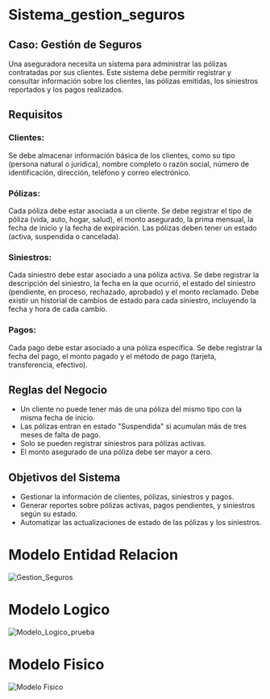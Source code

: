 # Sistema_gestion_seguros

## Caso: Gestión de Seguros

Una aseguradora necesita un sistema para administrar las pólizas contratadas por sus clientes. Este sistema debe permitir registrar y consultar información sobre los clientes, las pólizas emitidas, los siniestros reportados y los pagos realizados.

## Requisitos
### Clientes:
Se debe almacenar información básica de los clientes, como su tipo (persona natural o jurídica), nombre completo o razón social, número de identificación, dirección, teléfono y correo electrónico.

### Pólizas:
Cada póliza debe estar asociada a un cliente.
Se debe registrar el tipo de póliza (vida, auto, hogar, salud), el monto asegurado, la prima mensual, la fecha de inicio y la fecha de expiración.
Las pólizas deben tener un estado (activa, suspendida o cancelada).

### Siniestros:
Cada siniestro debe estar asociado a una póliza activa.
Se debe registrar la descripción del siniestro, la fecha en la que ocurrió, el estado del siniestro (pendiente, en proceso, rechazado, aprobado) y el monto reclamado.
Debe existir un historial de cambios de estado para cada siniestro, incluyendo la fecha y hora de cada cambio.

### Pagos:
Cada pago debe estar asociado a una póliza específica.
Se debe registrar la fecha del pago, el monto pagado y el método de pago (tarjeta, transferencia, efectivo).

## Reglas del Negocio <br>
-  Un cliente no puede tener más de una póliza del mismo tipo con la misma fecha de inicio.
-  Las pólizas entran en estado "Suspendida" si acumulan más de tres meses de falta de pago.
-  Solo se pueden registrar siniestros para pólizas activas.
-  El monto asegurado de una póliza debe ser mayor a cero.

## Objetivos del Sistema <br>
-  Gestionar la información de clientes, pólizas, siniestros y pagos.
-  Generar reportes sobre pólizas activas, pagos pendientes, y siniestros según su estado.
-  Automatizar las actualizaciones de estado de las pólizas y los siniestros.

# Modelo Entidad Relacion
![Gestion_Seguros](https://github.com/user-attachments/assets/d58eb640-bb5a-4f3a-aa09-486c69c4126f)

# Modelo Logico
![Modelo_Logico_prueba](https://github.com/user-attachments/assets/91cd1c19-154d-4638-9b4b-1728346ae24a)

# Modelo Fisico
![Modelo Fisico](https://github.com/user-attachments/assets/2263f312-c765-4540-ac9c-11c84d575002)


